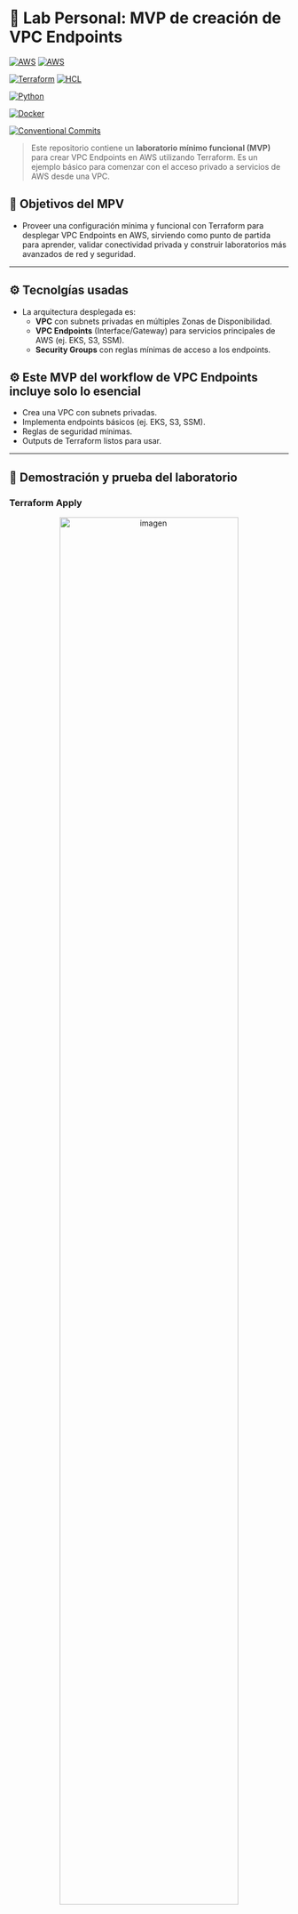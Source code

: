# 🧪 Lab Personal: MVP de creación de VPC Endpoints

[![AWS](https://img.shields.io/badge/AWS-%23FF9900?logo=amazonaws&logoColor=white)](#)
[![AWS](https://img.shields.io/badge/AWS-%23FF9900.svg?logo=amazon-web-services&logoColor=white)](#)

[![Terraform](https://img.shields.io/badge/IaC-Terraform-623CE4?logo=terraform&logoColor=white)](#)
[![HCL](https://img.shields.io/badge/Language-HCL-blueviolet)](#)

[![Python](https://img.shields.io/badge/Language-Python-3776AB?logo=python&logoColor=white)](#)

[![Docker](https://badgen.net/badge/icon/docker?icon=docker&label)](#)

[![Conventional Commits](https://img.shields.io/badge/Conventional%20Commits-1.0.0-%23FE5196?logo=conventionalcommits&logoColor=white)](https://conventionalcommits.org)


> Este repositorio contiene un **laboratorio mínimo funcional (MVP)** para crear VPC Endpoints en AWS utilizando Terraform. Es un ejemplo básico para comenzar con el acceso privado a servicios de AWS desde una VPC.  


## 🎯 Objetivos del MPV
- Proveer una configuración mínima y funcional con Terraform para desplegar VPC Endpoints en AWS, sirviendo como punto de partida para aprender, validar conectividad privada y construir laboratorios más avanzados de red y seguridad.

---

## ⚙ Tecnolgías usadas
- La arquitectura desplegada es:
    - **VPC** con subnets privadas en múltiples Zonas de Disponibilidad.  
    - **VPC Endpoints** (Interface/Gateway) para servicios principales de AWS (ej. EKS, S3, SSM).  
    - **Security Groups** con reglas mínimas de acceso a los endpoints.  

## ⚙ Este MVP del workflow de VPC Endpoints incluye solo lo esencial
- Crea una VPC con subnets privadas.
- Implementa endpoints básicos (ej. EKS, S3, SSM).
- Reglas de seguridad mínimas.
- Outputs de Terraform listos para usar.

---

## 🚀 Demostración y prueba del laboratorio
### Terraform Apply
 <p align="center">
    <img src="imagenes/imagen.png" alt="imagen" width="80%">
</p>
### Vista de Endpoints en la consola de AWS
 <p align="center">
    <img src="imagenes/imagen.png" alt="imagen" width="80%">
</p>

### Terraform Destroy


    ```json
    {"message":"Hola Samuel desde Lambda con HTTP API!"}
    ```

    <p align="center">
        <img src="imagenes/imagen.png" alt="imagen" width="80%">
    </p>

> [!NOTE]
> Este es un bloque de nota.

---

## 🔗 Referencias
- []()

---

### 📝 Licencia

Este repositorio está disponible bajo la licencia MIT.
Puedes usar, modificar y compartir libremente el contenido, incluso con fines comerciales.
Consulta el archivo [`LICENSE`](./LICENSE) para más detalles.

---

